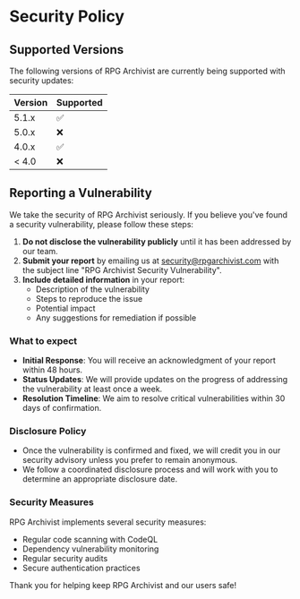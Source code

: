 # Security Policy

## Supported Versions

The following versions of RPG Archivist are currently being supported with security updates:

| Version | Supported          |
| ------- | ------------------ |
| 5.1.x   | :white_check_mark: |
| 5.0.x   | :x:                |
| 4.0.x   | :white_check_mark: |
| < 4.0   | :x:                |

## Reporting a Vulnerability

We take the security of RPG Archivist seriously. If you believe you've found a security vulnerability, please follow these steps:

1. **Do not disclose the vulnerability publicly** until it has been addressed by our team.
2. **Submit your report** by emailing us at [security@rpgarchivist.com](mailto:security@rpgarchivist.com) with the subject line "RPG Archivist Security Vulnerability".
3. **Include detailed information** in your report:
   - Description of the vulnerability
   - Steps to reproduce the issue
   - Potential impact
   - Any suggestions for remediation if possible

### What to expect

- **Initial Response**: You will receive an acknowledgment of your report within 48 hours.
- **Status Updates**: We will provide updates on the progress of addressing the vulnerability at least once a week.
- **Resolution Timeline**: We aim to resolve critical vulnerabilities within 30 days of confirmation.

### Disclosure Policy

- Once the vulnerability is confirmed and fixed, we will credit you in our security advisory unless you prefer to remain anonymous.
- We follow a coordinated disclosure process and will work with you to determine an appropriate disclosure date.

### Security Measures

RPG Archivist implements several security measures:

- Regular code scanning with CodeQL
- Dependency vulnerability monitoring
- Regular security audits
- Secure authentication practices

Thank you for helping keep RPG Archivist and our users safe!
